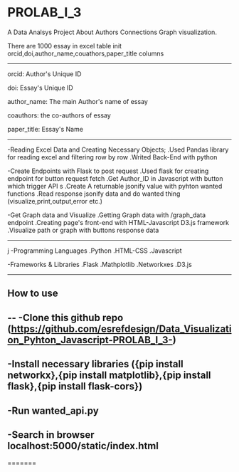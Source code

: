 # PROLAB_I_3
A Data Analsys Project About Authors Connections Graph visualization.

There are 1000 essay in excel table init orcid,doi,author_name,couathors,paper_title columns

-------------------------------------------

orcid: Author's Unique ID

doi: Essay's Unique ID

author_name: The main Author's name of essay

coauthors: the co-authors of essay

paper_title: Essay's Name

-------------------------------------------


-Reading Excel Data and Creating Necessary Objects;
    .Used Pandas library for reading excel and filtering row by row
    .Writed Back-End with python

-Create Endpoints with Flask to post request
    .Used flask for creating endpoint for button request fetch
    .Get Author_ID in Javascript with button which trigger API s
    .Create A returnable jsonify value with pyhton wanted functions 
    .Read response jsonify data and do wanted thing (visualize,print,output,error etc.)

-Get Graph data and Visualize
    .Getting Graph data with /graph_data endpoint 
    .Creating page's front-end with HTML-Javascript D3.js framework
    .Visualize path or graph with buttons response data 

----------------------------------------------------------------------------------
j
-Programming Languages
    .Python
    .HTML-CSS
    .Javascript

-Frameworks & Libraries
    .Flask
    .Mathplotlib
    .Networkxes
    .D3.js

-----------    
How to use
----------
--
-Clone this github repo (https://github.com/esrefdesign/Data_Visualization_Pyhton_Javascript-PROLAB_I_3-)
--
-Install necessary libraries ({pip install networkx},{pip install matplotlib},{pip install flask},{pip install flask-cors}) 
--
-Run wanted_api.py 
--
-Search in browser localhost:5000/static/index.html
--
=======
    


